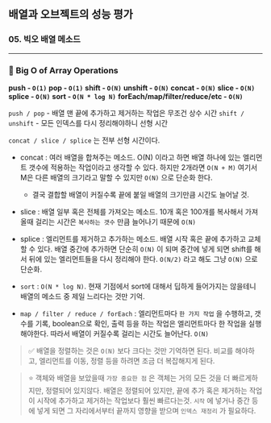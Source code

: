 ## 배열과 오브젝트의 성능 평가

### 05. 빅오 배열 메소드
---------------------------------------------

### 📌 Big O of Array Operations

**push - `O(1)`**
**pop - `O(1)`**
**shift - `O(N)`**
**unshift - `O(N)`**
**concat - `O(N)`**
**slice - `O(N)`**
**splice - `O(N)`**
**sort - `O(N * log N)`**
**forEach/map/filter/reduce/etc - `O(N)`**

`push / pop` - 배열 맨 끝에 추가하고 제거하는 작업은 무조건 상수 시간
`shift / unshift` - 모든 인덱스를 다시 정리해야하니 선형 시간

`concat / slice / splice` 는 전부 선형 시간이다.
- concat : 여러 배열을 합쳐주는 메소드. O(N) 이라고 하면 배열 하나에 있는 엘리먼트 갯수에 적용하는 작업이라고 생각할 수 있다. 하지만 2개라면 `O(N + M)` 여기서 M은 다른 배열의 크기라고 말할 수 있지만 `O(N)` 으로 단순화 한다.
  - 결국 결합할 배열이 커질수록 끝에 붙일 배열의 크기만큼 시간도 늘어날 것.
  
- slice : 배열 일부 혹은 전체를 가져오는 메소드. 10개 혹은 100개를 복사해서 가져올때 걸리는 시간은 `복사하는 갯수` 만큼 늘어나기 때문에 `O(N)`

- splice : 엘리먼트를 제거하고 추가하는 메소드. 배열 시작 혹은 끝에 추가하고 교체할 수 있다. 배열 중간에 추가하면 단순히 `O(N)` 이 되며 중간에 넣게 되면 shift를 해서 뒤에 있는 엘리먼트들을 다시 정리해야 한다. `O(N/2)` 라고 해도 그냥 `O(N)` 으로 단순화.

- `sort` : `O(N * log N)`. 현재 기점에서 sort에 대해서 딥하게 들어가지는 않을테니 배열의 메소드 중 제일 느리다는 것만 기억.

- `map / filter / reduce / forEach` : 엘리먼트마다 `한 가지 작업` 을 수행하고, 갯수를 기록, boolean으로 확인, 출력 등을 하는 작업은 엘리먼트마다 한 작업을 실행해야한다. 따라서 배열이 커질수록 걸리는 시간도 늘어난다. `O(N)`

> ✅ 배열을 정렬하는 것은 `O(N)` 보다 크다는 것만 기억하면 된다.
비교를 해야하고, 엘리먼트를 이동, 정렬 등을 하려면 조금 더 복잡해지게 된다.

> ⭐️ 객체와 배열을 보았을때 `가장 중요한 점` 은 객체는 거의 모든 것을 더 빠르게하지만, 정렬되어 있지않다. 배열은 정렬되어 있지만, 끝에 추가 혹은 제거하는 작업이 시작에 추가하고 제거하는 작업보다 훨씬 빠르다는것.
`시작` 에 넣거나 중간 등에 넣게 되면 그 자리에서부터 끝까지 영향을 받으며 `인덱스 재정리` 가 필요하다.
